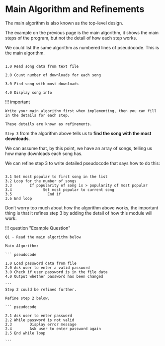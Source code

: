 # Main Algorithm and Refinements

The main algorithm is also known as the top-level design.

The example on the previous page is the main algorithm, it shows the main steps of the program, but not the detail of how each step works.

We could list the same algorithm as numbered lines of pseudocode. This is the main algorithm. 

``` pseudocode

1.0 Read song data from text file

2.0 Count number of downloads for each song

3.0 Find song with most downloads

4.0 Display song info

```

!!! important

    Write your main algorithm first when implementing, then you can fill in the details for each step.
    
    These details are known as refinements. 

`Step 3` from the algorithm above tells us to **find the song with the most downloads**. 

We can assume that, by this point, we have an array of songs, telling us how many downloads each song has. 

We can refine step 3 to write detailed pseudocode that says how to do this:

``` pseudocode

3.1	Set most popular to first song in the list
3.2	Loop for the number of songs
3.3	       If popularity of song is > popularity of most popular
3.4	             Set most popular to current song
3.5                End if
3.6	End loop

```
Don’t worry too much about how the algorithm above works, the important thing is that it refines step 3 by adding the detail of how this module will work.

!!! question "Example Question"

    Q1 - Read the main algorithm below
    
    Main Algorithm:

    ``` pseudocode

    1.0	Load password data from file
    2.0	Ask user to enter a valid password
    3.0	Check if user password is in the file data
    4.0	Output whether password has been changed

    ```
    Step 2 could be refined further.
    
    Refine step 2 below.
    
    ``` pseudocode

    2.1	Ask user to enter password
    2.2	While password is not valid 
    2.3	       Display error message
    2.4	       Ask user to enter password again
    2.5	End while loop

    ```
